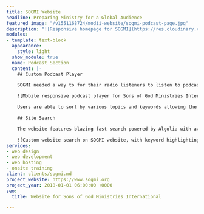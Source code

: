 ```yaml
---
title: SOGMI Website
headline: Preparing Ministry for a Global Audience
featured_image: "/v1551168724/modii-website/sogmi-podcast-page.jpg"
description: "![Responsive homepage for SOGMI](https://res.cloudinary.com/modii/w_1000,q_60,f_auto/v1556218792/modii-website/screencapture-sogmi-org-2019-02-26-00_59_00.png)"
modules:
- template: text-block
  appearance:
    style: light
  show_module: true
  name: Podcast Section
  content: |-
    ## Custom Podcast Player

    SOGMI needed a way to for their radio listeners to listen to podcasts on the website. We built out a custom audio player that looks great on all devices.

    ![Mobile responsive podcast player for Sons of God Ministries International](https://res.cloudinary.com/modii/w_1000,q_60,f_auto/v1556220248/modii-website/Podcast%20page.png)

    Users are able to sort by various topics and keywords allowing them to find easily find episodes that they want to listen to.

    ## Site Search

    The website features blazing fast search powered by Algolia with average response times of 8 ms. It includes keyword highlighting, typo tolerance, and synonym support.

    ![Custom website search on SOGMI website, with keyword highlighting, and typo tolerance.](https://res.cloudinary.com/modii/w_1000,q_60,f_auto/v1556219978/modii-website/sogmi-site-search.png)
services:
- web design
- web development
- web hosting
- onsite training
client: clients/sogmi.md
project_website: https://www.sogmi.org
project_year: 2018-01-01 06:00:00 +0000
seo:
  title: Website for Sons of God Ministries International

---
```

